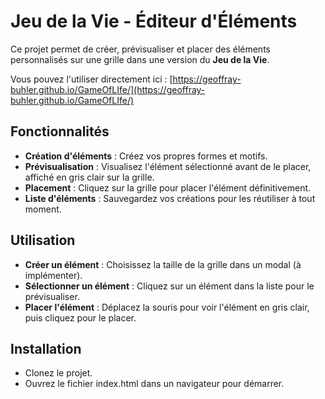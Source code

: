 # Jeu de la Vie - Éditeur d'Éléments

Ce projet permet de créer, prévisualiser et placer des éléments personnalisés sur une grille dans une version du **Jeu de la Vie**.

Vous pouvez l'utiliser directement ici : [https://geoffray-buhler.github.io/GameOfLIfe/](https://geoffray-buhler.github.io/GameOfLIfe/)

## Fonctionnalités

* **Création d'éléments** : Créez vos propres formes et motifs.
* **Prévisualisation** : Visualisez l'élément sélectionné avant de le placer, affiché en gris clair sur la grille.
* **Placement** : Cliquez sur la grille pour placer l'élément définitivement.
* **Liste d'éléments** : Sauvegardez vos créations pour les réutiliser à tout moment.

## Utilisation

* **Créer un élément** : Choisissez la taille de la grille dans un modal (à implémenter).
* **Sélectionner un élément** : Cliquez sur un élément dans la liste pour le prévisualiser.
* **Placer l'élément** : Déplacez la souris pour voir l'élément en gris clair, puis cliquez pour le placer.

## Installation

* Clonez le projet.
* Ouvrez le fichier index.html dans un navigateur pour démarrer.
